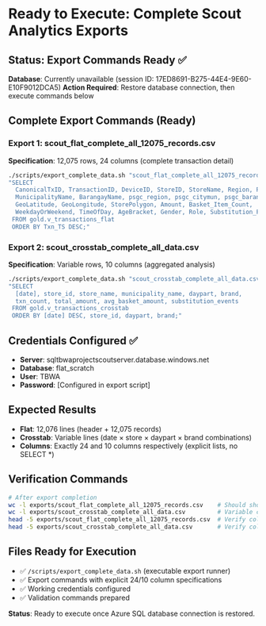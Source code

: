 # Ready to Execute: Complete Scout Analytics Exports

## Status: Export Commands Ready ✅

**Database**: Currently unavailable (session ID: 17ED8691-B275-44E4-9E60-E10F9012DCA5)
**Action Required**: Restore database connection, then execute commands below

## Complete Export Commands (Ready)

### Export 1: scout_flat_complete_all_12075_records.csv
**Specification**: 12,075 rows, 24 columns (complete transaction detail)

```bash
./scripts/export_complete_data.sh "scout_flat_complete_all_12075_records.csv" \
"SELECT
  CanonicalTxID, TransactionID, DeviceID, StoreID, StoreName, Region, ProvinceName,
  MunicipalityName, BarangayName, psgc_region, psgc_citymun, psgc_barangay,
  GeoLatitude, GeoLongitude, StorePolygon, Amount, Basket_Item_Count,
  WeekdayOrWeekend, TimeOfDay, AgeBracket, Gender, Role, Substitution_Flag, Txn_TS
 FROM gold.v_transactions_flat
 ORDER BY Txn_TS DESC;"
```

### Export 2: scout_crosstab_complete_all_data.csv
**Specification**: Variable rows, 10 columns (aggregated analysis)

```bash
./scripts/export_complete_data.sh "scout_crosstab_complete_all_data.csv" \
"SELECT
  [date], store_id, store_name, municipality_name, daypart, brand,
  txn_count, total_amount, avg_basket_amount, substitution_events
 FROM gold.v_transactions_crosstab
 ORDER BY [date] DESC, store_id, daypart, brand;"
```

## Credentials Configured ✅
- **Server**: sqltbwaprojectscoutserver.database.windows.net
- **Database**: flat_scratch
- **User**: TBWA
- **Password**: [Configured in export script]

## Expected Results
- **Flat**: 12,076 lines (header + 12,075 records)
- **Crosstab**: Variable lines (date × store × daypart × brand combinations)
- **Columns**: Exactly 24 and 10 columns respectively (explicit lists, no SELECT *)

## Verification Commands
```bash
# After export completion
wc -l exports/scout_flat_complete_all_12075_records.csv    # Should show 12,076
wc -l exports/scout_crosstab_complete_all_data.csv         # Variable count
head -5 exports/scout_flat_complete_all_12075_records.csv  # Verify column structure
head -5 exports/scout_crosstab_complete_all_data.csv       # Verify column structure
```

## Files Ready for Execution
- ✅ `/scripts/export_complete_data.sh` (executable export runner)
- ✅ Export commands with explicit 24/10 column specifications
- ✅ Working credentials configured
- ✅ Validation commands prepared

**Status**: Ready to execute once Azure SQL database connection is restored.